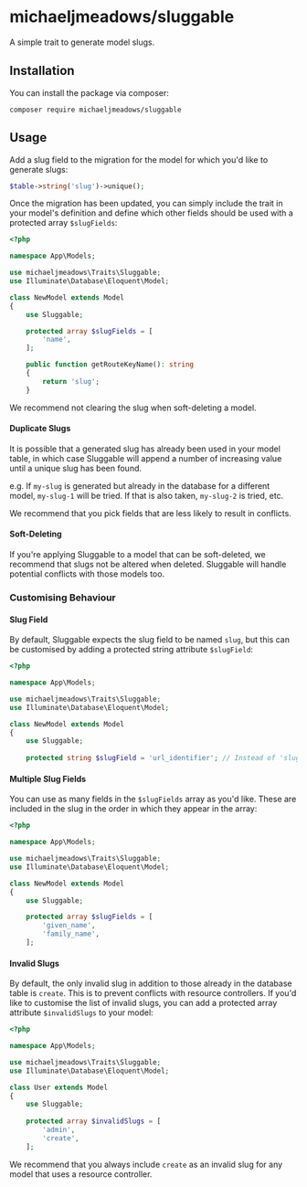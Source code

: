 # michaeljmeadows/sluggable

A simple trait to generate model slugs.

## Installation 

You can install the package via composer:

```
composer require michaeljmeadows/sluggable
```

## Usage

Add a slug field to the migration for the model for which you'd like to generate slugs:

```php
$table->string('slug')->unique();
```

Once the migration has been updated, you can simply include the trait in your model's definition and define which other fields should be used with a protected array `$slugFields`:

```php
<?php

namespace App\Models;

use michaeljmeadows\Traits\Sluggable;
use Illuminate\Database\Eloquent\Model;

class NewModel extends Model
{
    use Sluggable;

    protected array $slugFields = [
        'name',
    ];

    public function getRouteKeyName(): string
    {
        return 'slug';
    }	
```

We recommend not clearing the slug when soft-deleting a model.

#### Duplicate Slugs
It is possible that a generated slug has already been used in your model table, in which case Sluggable will append a number of increasing value until a unique slug has been found.

e.g. If `my-slug` is generated but already in the database for a different model, `my-slug-1` will be tried. If that is also taken, `my-slug-2` is tried, etc.

We recommend that you pick fields that are less likely to result in conflicts.

#### Soft-Deleting
If you're applying Sluggable to a model that can be soft-deleted, we recommend that slugs not be altered when deleted. Sluggable will handle potential conflicts with those models too.

### Customising Behaviour

#### Slug Field
By default, Sluggable expects the slug field to be named `slug`, but this can be customised by adding a protected string attribute `$slugField`:

```php
<?php

namespace App\Models;

use michaeljmeadows\Traits\Sluggable;
use Illuminate\Database\Eloquent\Model;

class NewModel extends Model
{
    use Sluggable;
	
    protected string $slugField = 'url_identifier'; // Instead of 'slug'.
```

#### Multiple Slug Fields
You can use as many fields in the `$slugFields` array as you'd like. These are included in the slug in the order in which they appear in the array:

```php
<?php

namespace App\Models;

use michaeljmeadows\Traits\Sluggable;
use Illuminate\Database\Eloquent\Model;

class NewModel extends Model
{
    use Sluggable;

    protected array $slugFields = [
        'given_name',
        'family_name',
    ];
```

#### Invalid Slugs 
By default, the only invalid slug in addition to those already in the database table is `create`. This is to prevent conflicts with resource controllers. If you'd like to customise the list of invalid slugs, you can add a protected array attribute `$invalidSlugs` to your model:

```php
<?php

namespace App\Models;

use michaeljmeadows\Traits\Sluggable;
use Illuminate\Database\Eloquent\Model;

class User extends Model
{
    use Sluggable;
	
    protected array $invalidSlugs = [
        'admin',  
        'create',  
    ];
```

We recommend that you always include `create` as an invalid slug for any model that uses a resource controller.